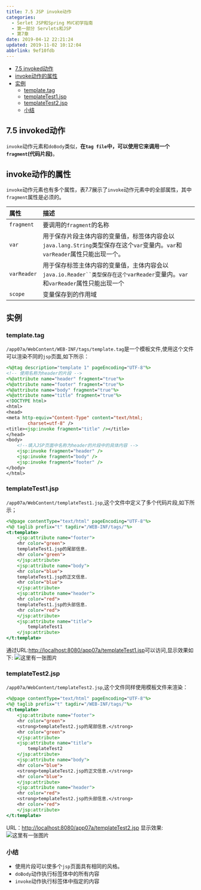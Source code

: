 ```yaml
---
title: 7.5 JSP invoke动作
categories: 
  - Serlet JSP和Spring MVC初学指南
  - 第一部分 Servlets和JSP
  - 第7章
date: 2019-04-12 22:21:24
updated: 2019-11-02 10:12:04
abbrlink: 9ef10fdb
---
```

<div id='my_toc'>

- [7.5 invoked动作](/JavaReadingNotes/9ef10fdb/#7-5-invoked动作)
- [invoke动作的属性](/JavaReadingNotes/9ef10fdb/#invoke动作的属性)
- [实例](/JavaReadingNotes/9ef10fdb/#实例)
    - [template.tag](/JavaReadingNotes/9ef10fdb/#template-tag)
    - [templateTest1.jsp](/JavaReadingNotes/9ef10fdb/#templateTest1-jsp)
    - [templateTest2.jsp](/JavaReadingNotes/9ef10fdb/#templateTest2-jsp)
    - [小结](/JavaReadingNotes/9ef10fdb/#小结)

</div>
<!--more-->
<script>if (navigator.platform.toLowerCase() == 'win32'){document.getElementById('my_toc').style.display = 'none';}</script>

<!--end-->
## 7.5 invoked动作 ##
`invoke`动作元素和`doBody`类似，**在`tag file`中，可以使用它来调用一个`fragment`(代码片段)**。
## invoke动作的属性 ##
`invoke`动作元素也有多个属性，表7.7展示了`invoke`动作元素中的全部属性，其中`fragment`属性是必须的。

|属性|描述|
|:---|:---|
|`fragment`|要调用的`fragment`的名称|
|`var`|用于保存片段主体内容的变量值，标签体内容会以`java.lang.String`类型保存在这个`var`变量内。`var`和`varReader`属性只能出现一个。|
|`varReader`|用于保存标签主体内容的变量值，主体内容会以`java.io.Reader``类型保存在这个varReader`变量内。`var`和`varReader`属性只能出现一个|
|`scope`|变量保存到的作用域|
## 实例 ##
### template.tag ###
`/app07a/WebContent/WEB-INF/tags/template.tag`是一个模板文件,使用这个文件可以渲染不同的`jsp`页面,如下所示：

```jsp
<%@tag description="template 1" pageEncoding="UTF-8"%>
<!-- 使用名称为header的片段 -->
<%@attribute name="header" fragment="true"%>
<%@attribute name="footer" fragment="true"%>
<%@attribute name="body" fragment="true"%>
<%@attribute name="title" fragment="true"%>
<!DOCTYPE html>
<html>
<head>
<meta http-equiv="Content-Type" content="text/html; 
        charset=utf-8" />
<title><jsp:invoke fragment="title" /></title>
</head>
<body>
    <!--填入JSP页面中名称为header的片段中的具体内容 -->
    <jsp:invoke fragment="header" />
    <jsp:invoke fragment="body" />
    <jsp:invoke fragment="footer" />
</body>
</html>
```
### templateTest1.jsp ###
`/app07a/WebContent/templateTest1.jsp`,这个文件中定义了多个代码片段,如下所示；
```jsp
<%@page contentType="text/html" pageEncoding="UTF-8"%>
<%@ taglib prefix="t" tagdir="/WEB-INF/tags/"%>
<t:template>
    <jsp:attribute name="footer">
    <hr color="green">
    templateTest1.jsp的尾部信息.
    <hr color="green">
    </jsp:attribute>
    <jsp:attribute name="body">
    <hr color="blue">
    templateTest1.jsp的正文信息.
    <hr color="blue">
    </jsp:attribute>
    <jsp:attribute name="header">
    <hr color="red">
    templateTest1.jsp的头部信息.
    <hr color="red">
    </jsp:attribute>
    <jsp:attribute name="title">
        templateTest1
    </jsp:attribute>
</t:template>
```
通过URL:[http://localhost:8080/app07a/templateTest1.jsp](http://localhost:8080/app07a/templateTest1.jsp)可以访问,显示效果如下:
![这里有一张图片](https://image-1257720033.cos.ap-shanghai.myqcloud.com/blog/readbooknote/ServlerJSPAndSpring%20MVCChuXueZhiNan/Chapter7/6.png)
### templateTest2.jsp ###
`/app07a/WebContent/templateTest2.jsp`,这个文件同样使用模板文件来渲染：
```jsp
<%@page contentType="text/html" pageEncoding="UTF-8"%>
<%@ taglib prefix="t" tagdir="/WEB-INF/tags/"%>
<t:template>
    <jsp:attribute name="footer">
    <hr color="green">
    <strong>templateTest2.jsp的尾部信息.</strong>
    <hr color="green">
    </jsp:attribute>
    <jsp:attribute name="title">
        templateTest2
    </jsp:attribute>
    <jsp:attribute name="body">
    <hr color="blue">
    <strong>templateTest2.jsp的正文信息.</strong>
    <hr color="blue">
    </jsp:attribute>
    <jsp:attribute name="header">
    <hr color="red">
    <strong>templateTest2.jsp的头部信息.</strong>
    <hr color="red">
    </jsp:attribute>
</t:template>
```
URL：[http://localhost:8080/app07a/templateTest2.jsp](http://localhost:8080/app07a/templateTest2.jsp)
显示效果:
![这里有一张图片](https://image-1257720033.cos.ap-shanghai.myqcloud.com/blog/readbooknote/ServlerJSPAndSpring%20MVCChuXueZhiNan/Chapter7/7.png)
### 小结 ###
- 使用片段可以使多个`jsp`页面具有相同的风格。
- `doBody`动作执行标签体中的所有内容
- `invoke`动作执行标签体中指定的内容

